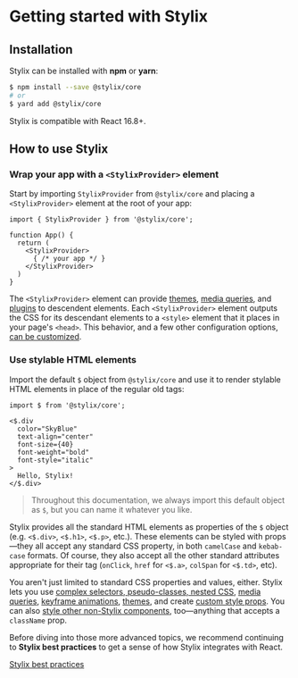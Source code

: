 # Getting started with Stylix

## Installation

Stylix can be installed with **npm** or **yarn**:

```sh
$ npm install --save @stylix/core
# or
$ yard add @stylix/core
```

Stylix is compatible with React 16.8+.

## How to use Stylix

### Wrap your app with a `<StylixProvider>` element

Start by importing `StylixProvider` from `@stylix/core` and placing a `<StylixProvider>` element at the root of your app:

```tsx
import { StylixProvider } from '@stylix/core';

function App() {
  return (
    <StylixProvider>
      { /* your app */ }
    </StylixProvider>
  )
}
```

The `<StylixProvider>` element can provide [themes](/themes), [media queries](/media-queries), and [plugins](/plugins) to descendent elements. Each `<StylixProvider>` element outputs the CSS for its descendant elements to a `<style>` element that it places in your page's `<head>`. This behavior, and a few other configuration options, [can be customized](/api/stylixprovider).

### Use stylable HTML elements

Import the default `$` object from `@stylix/core` and use it to render stylable HTML elements in place of the regular old tags:

```tsx-render
import $ from '@stylix/core';

<$.div
  color="SkyBlue"
  text-align="center"
  font-size={40}
  font-weight="bold"
  font-style="italic"
>
  Hello, Stylix!
</$.div>
```

> Throughout this documentation, we always import this default object as `$`, but you can name it whatever you like.

Stylix provides all the standard HTML elements as properties of the `$` object (e.g. `<$.div>`, `<$.h1>`, `<$.p>`, etc.). These elements can be styled with props—they all accept any standard CSS property, in both `camelCase` and `kebab-case` formats. Of course, they also accept all the other standard attributes appropriate for their tag (`onClick`, `href` for `<$.a>`, `colSpan` for `<$.td>`, etc).

You aren't just limited to standard CSS properties and values, either. Stylix lets you use [complex selectors, pseudo-classes, nested CSS](/selectors), [media queries](/media-queries), [keyframe animations](/keyframe-animations), [themes](/themes), and create [custom style props](/custom-props). You can also [style other non-Stylix components](/styling-other-components), too—anything that accepts a `className` prop.

Before diving into those more advanced topics, we recommend continuing to **Stylix best practices** to get a sense of how Stylix integrates with React.

<a href="/best-practices" class="next-link">Stylix best practices</a>
